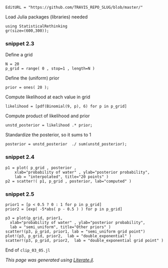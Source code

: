 ```@meta
EditURL = "https://github.com/TRAVIS_REPO_SLUG/blob/master/"
```

Load Julia packages (libraries) needed

```@example clip_03_05
using StatisticalRethinking
gr(size=(600,300));
```

### snippet 2.3

Define a grid

```@example clip_03_05
N = 20
p_grid = range( 0 , stop=1 , length=N )
```

Define the (uniform) prior

```@example clip_03_05
prior = ones( 20 );
```

Compute likelihood at each value in grid

```@example clip_03_05
likelihood = [pdf(Binomial(9, p), 6) for p in p_grid]
```

Compute product of likelihood and prior

```@example clip_03_05
unstd_posterior = likelihood .* prior;
```

Standardize the posterior, so it sums to 1

```@example clip_03_05
posterior = unstd_posterior  ./ sum(unstd_posterior);
```

### snippet 2.4

```@example clip_03_05
p1 = plot( p_grid , posterior ,
    xlab="probability of water" , ylab="posterior probability",
    lab = "interpolated", title="20 points" )
p2 = scatter!( p1, p_grid , posterior, lab="computed" )
```

### snippet 2.5

```@example clip_03_05
prior1 = [p < 0.5 ? 0 : 1 for p in p_grid]
prior2 = [exp( -5*abs( p - 0.5 ) ) for p in p_grid]

p3 = plot(p_grid, prior1,
  xlab="probability of water" , ylab="posterior probability",
  lab = "semi_uniform", title="Other priors" )
scatter!(p3, p_grid, prior1, lab = "semi_uniform grid point")
plot!(p3, p_grid, prior2,  lab = "double_exponential" )
scatter!(p3, p_grid, prior2,  lab = "double_exponential grid point" )
```

End of `clip_03_05.jl`

*This page was generated using [Literate.jl](https://github.com/fredrikekre/Literate.jl).*

